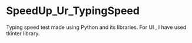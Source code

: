 # SpeedUp_Ur_TypingSpeed
Typing speed test made using Python and its libraries. 
For UI , I have used tkinter library.
